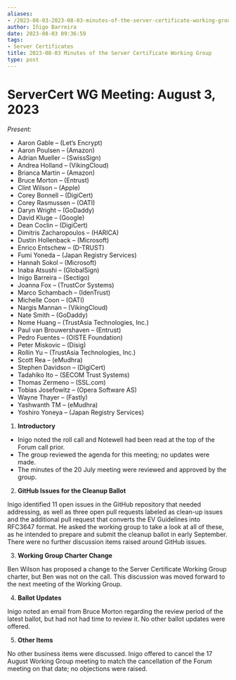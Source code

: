 ```yaml
---
aliases:
- /2023-08-03-2023-08-03-minutes-of-the-server-certificate-working-group/
author: Iñigo Barreira
date: 2023-08-03 09:36:59
tags:
- Server Certificates
title: 2023-08-03 Minutes of the Server Certificate Working Group
type: post
---
```


# ServerCert WG Meeting: August 3, 2023

_Present:_

- Aaron Gable – (Let’s Encrypt)
- Aaron Poulsen – (Amazon)
- Adrian Mueller – (SwissSign)
- Andrea Holland – (VikingCloud)
- Brianca Martin – (Amazon)
- Bruce Morton – (Entrust)
- Clint Wilson – (Apple)
- Corey Bonnell – (DigiCert)
- Corey Rasmussen – (OATI)
- Daryn Wright – (GoDaddy)
- David Kluge – (Google)
- Dean Coclin – (DigiCert)
- Dimitris Zacharopoulos – (HARICA)
- Dustin Hollenback – (Microsoft)
- Enrico Entschew – (D-TRUST)
- Fumi Yoneda – (Japan Registry Services)
- Hannah Sokol – (Microsoft)
- Inaba Atsushi – (GlobalSign)
- Inigo Barreira – (Sectigo)
- Joanna Fox – (TrustCor Systems)
- Marco Schambach – (IdenTrust)
- Michelle Coon – (OATI)
- Nargis Mannan – (VikingCloud)
- Nate Smith – (GoDaddy)
- Nome Huang – (TrustAsia Technologies, Inc.)
- Paul van Brouwershaven – (Entrust)
- Pedro Fuentes – (OISTE Foundation)
- Peter Miskovic – (Disig)
- Rollin Yu – (TrustAsia Technologies, Inc.)
- Scott Rea – (eMudhra)
- Stephen Davidson – (DigiCert)
- Tadahiko Ito – (SECOM Trust Systems)
- Thomas Zermeno – (SSL.com)
- Tobias Josefowitz – (Opera Software AS)
- Wayne Thayer – (Fastly)
- Yashwanth TM – (eMudhra)
- Yoshiro Yoneya – (Japan Registry Services)

1. **Introductory**

- Inigo noted the roll call and Notewell had been read at the top of the Forum call prior.
- The group reviewed the agenda for this meeting; no updates were made.
- The minutes of the 20 July meeting were reviewed and approved by the group.

2. **GitHub Issues for the Cleanup Ballot**

Inigo identified 11 open issues in the GitHub repository that needed addressing, as well as three open pull requests labeled as clean-up issues and the additional pull request that converts the EV Guidelines into RFC3647 format. He asked the working group to take a look at all of these, as he intended to prepare and submit the cleanup ballot in early September. There were no further discussion items raised around GitHub issues.

3. **Working Group Charter Change**

Ben Wilson has proposed a change to the Server Certificate Working Group charter, but Ben was not on the call. This discussion was moved forward to the next meeting of the Working Group.

4. **Ballot Updates**

Inigo noted an email from Bruce Morton regarding the review period of the latest ballot, but had not had time to review it. No other ballot updates were offered.

5. **Other Items**

No other business items were discussed. Inigo offered to cancel the 17 August Working Group meeting to match the cancellation of the Forum meeting on that date; no objections were raised.
